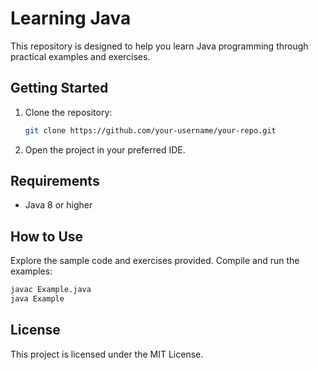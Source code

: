 # Learning Java

This repository is designed to help you learn Java programming through practical examples and exercises.

## Getting Started

1. Clone the repository:
    ```sh
    git clone https://github.com/your-username/your-repo.git
    ```
2. Open the project in your preferred IDE.

## Requirements

- Java 8 or higher

## How to Use

Explore the sample code and exercises provided. Compile and run the examples:
```sh
javac Example.java
java Example
```

## License

This project is licensed under the MIT License.